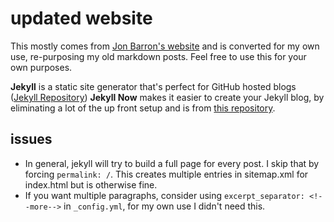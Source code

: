 # updated website

This mostly comes from [Jon Barron's website](https://jonbarron.info/) and is converted for my own use, re-purposing my old markdown posts. Feel free to use this for your own purposes. 

**Jekyll** is a static site generator that's perfect for GitHub hosted blogs ([Jekyll Repository](https://github.com/jekyll/jekyll)) **Jekyll Now** makes it easier to create your Jekyll blog, by eliminating a lot of the up front setup and is from [this repository](https://github.com/barryclark/jekyll-now).

## issues
* In general, jekyll will try to build a full page for every post. I skip that by forcing `permalink: /`. This creates multiple entries in sitemap.xml for index.html but is otherwise fine. 
* If you want multiple paragraphs, consider using `excerpt_separator: <!--more-->` in `_config.yml`, for my own use I didn't need this. 
